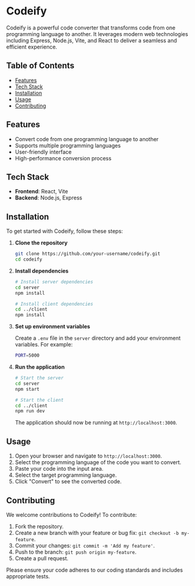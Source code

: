 # Codeify

Codeify is a powerful code converter that transforms code from one programming language to another. It leverages modern web technologies including Express, Node.js, Vite, and React to deliver a seamless and efficient experience.

## Table of Contents

- [Features](#features)
- [Tech Stack](#tech-stack)
- [Installation](#installation)
- [Usage](#usage)
- [Contributing](#contributing)

## Features

- Convert code from one programming language to another
- Supports multiple programming languages
- User-friendly interface
- High-performance conversion process

## Tech Stack

- **Frontend**: React, Vite
- **Backend**: Node.js, Express

## Installation

To get started with Codeify, follow these steps:

1. **Clone the repository**

   ```bash
   git clone https://github.com/your-username/codeify.git
   cd codeify
   ```

2. **Install dependencies**

   ```bash
   # Install server dependencies
   cd server
   npm install

   # Install client dependencies
   cd ../client
   npm install
   ```

3. **Set up environment variables**

   Create a `.env` file in the `server` directory and add your environment variables. For example:

   ```bash
   PORT=5000
   ```

4. **Run the application**

   ```bash
   # Start the server
   cd server
   npm start

   # Start the client
   cd ../client
   npm run dev
   ```

   The application should now be running at `http://localhost:3000`.

## Usage

1. Open your browser and navigate to `http://localhost:3000`.
2. Select the programming language of the code you want to convert.
3. Paste your code into the input area.
4. Select the target programming language.
5. Click "Convert" to see the converted code.

## Contributing

We welcome contributions to Codeify! To contribute:

1. Fork the repository.
2. Create a new branch with your feature or bug fix: `git checkout -b my-feature`.
3. Commit your changes: `git commit -m 'Add my feature'`.
4. Push to the branch: `git push origin my-feature`.
5. Create a pull request.

Please ensure your code adheres to our coding standards and includes appropriate tests.
